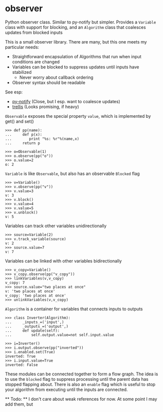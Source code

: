 observer
========

Python observer class. Similar to py-notify but simpler. Provides a `Variable` class with support for blocking, and an `Algorithm` class that coalesces updates from blocked inputs

This is a small observer library. There are many, but this one meets my particular needs:

- Straightforward encapsulation of Algorithms that run when input conditions are changed
- Variables can be blocked to suppress updates until inputs have stabilized
	- Never worry about callback ordering
- Observer syntax should be readable

See esp: 

- [py-notify](http://home.gna.org/py-notify/)              (Close, but I esp. want to coalesce updates)
- [trellis](https://pypi.python.org/pypi/Trellis/0.7a2)    (Looks promising, if heavy)


`Observable` exposes the special property `value`, which is implemented by get() and set()

```pycon
>>> def pp(name):
...     def p(x):
...        print "%s: %r"%(name,x)
...     return p

>>> o=Observable(1)
>>> o.observe(pp("o"))
>>> o.value=2
o: 2
```

`Variable` is like `Observable`, but also has an observable `Blocked` flag
 
```pycon
>>> v=Variable()
>>> v.observe(pp("v"))
>>> v.value=3
v: 3
>>> v.block()
>>> v.value=4
>>> v.value=5
>>> v.unblock()
v: 5
```

Variables can track other variables unidirectionally

```pycon
>>> source=Variable(2)
>>> v.track_variable(source)
v: 2
>>> source.value=7
v: 7
```

Variables can be linked with other variables bidirectionally

```pycon
>>> v_copy=Variable()
>>> v_copy.observe(pp("v_copy"))
>>> linkVariables(v,v_copy)
v_copy: 7
>>> source.value="two places at once"
v: 'two places at once'
v_copy: 'two places at once'
>>> unlinkVariables(v,v_copy)
```


`Algorithm` is a container for variables that connects inputs to outputs

```pycon
>>> class Inverter(Algorithm):
...     _inputs_=('input',)
...     _outputs_=('output',)
...     def update(self):
...         self.output.value=not self.input.value

>>> i=Inverter()
>>> i.output.observe(pp("inverted"))
>>> i.enabled.set(True)
inverted: True
>>> i.input.value=True
inverted: False
```

These modules can be connected together to form a flow graph. The idea is to
use the `blocked` flag to suppress processing until the parent data has stopped
flapping about. There is also an `enable` flag which is useful to stop your
algorithm from executing until the inputs are connected.

** Todo: ** I don't care about weak references for now. At some point I may add them, but 

